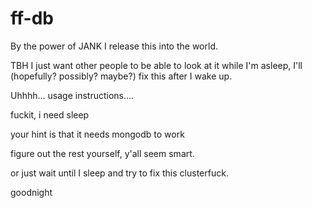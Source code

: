 # ff-db
By the power of JANK I release this into the world.

TBH I just want other people to be able to look at it while I'm asleep, I'll (hopefully? possibly? maybe?) fix this after I wake up.

Uhhhh... usage instructions....

fuckit, i need sleep

your hint is that it needs mongodb to work

figure out the rest yourself, y'all seem smart.

or just wait until I sleep and try to fix this clusterfuck.

goodnight
